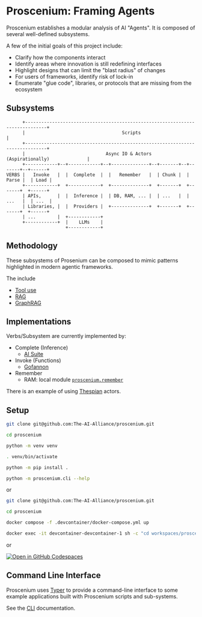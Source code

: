 # Proscenium: Framing Agents

Proscenium establishes a modular analysis of AI "Agents".
It is composed of several well-defined subsystems.

A few of the initial goals of this project include:

- Clarify how the components interact
- Identify areas where innovation is still redefining interfaces
- Highlight designs that can limit the "blast radius" of changes
- For users of frameworks, identify risk of lock-in
- Enumerate "glue code", libraries, or protocols that are missing from the ecosystem

## Subsystems

```text
      +------------------------------------------------------------------------------+
      |                                    Scripts                                   |
      +------------------------------------------------------------------------------+
      |                              Async IO & Actors (Aspirationally)              |
      +------------+--+------------+--+--------------+--+-------+--+-------+--+------+
VERBS |   Invoke   |  |  Complete  |  |   Remember   |  | Chunk |  | Parse |  | Load |
      +------------+  +------------+  +--------------+  +-------+  +-------+  +------+
      | APIs,      |  |  Inference |  | DB, RAM, ... |  | ...   |  | ...   |  | ...  |
      | Libraries, |  |  Providers |  +--------------+  +-------+  +-------+  +------+
      | ...        |  +------------+
      +------------+  |    LLMs    |
                      +------------+
```

## Methodology

These subsystems of Prosenium can be composed to mimic
patterns highlighted in modern agentic frameworks.

The include

- [Tool use](./proscenium/scripts/tools.py)
- [RAG](./proscenium/scripts/rag.py)
- [GraphRAG](./proscenium/scripts/graph_rag.py)

## Implementations

Verbs/Subsystem are currently implemented by:

- Complete (Inference)
  - [AI Suite](https://github.com/andrewyng/aisuite)
- Invoke (Functions)
  - [Gofannon](https://github.com/The-AI-Alliance/gofannon)
- Remember
  - RAM: local module [`proscenium.remember`](./proscenium/verbs/remember.py)

There is an example of using [Thespian](https://thespianpy.com/) actors.

## Setup

```bash
git clone git@github.com:The-AI-Alliance/proscenium.git

cd proscenium

python -m venv venv

. venv/bin/activate

python -m pip install .

python -m proscenium.cli --help
```

or

```bash
git clone git@github.com:The-AI-Alliance/proscenium.git

cd proscenium

docker compose -f .devcontainer/docker-compose.yml up

docker exec -it devcontainer-devcontainer-1 sh -c "cd workspaces/proscenium && python -m proscenium.cli --help"
```

or

[![Open in GitHub Codespaces](https://github.com/codespaces/badge.svg)](https://github.com/codespaces/new/The-AI-Alliance/proscenium)

## Command Line Interface

Proscenium uses [Typer](https://github.com/fastapi/typer) to provide
a command-line interface to some example applications built with
Proscenium scripts and sub-systems.

See the [CLI](./CLI.md) documentation.
